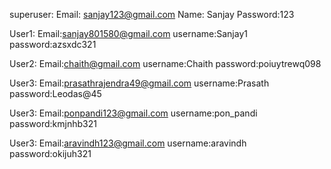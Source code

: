 superuser:
    Email: sanjay123@gmail.com
    Name: Sanjay
    Password:123

User1:
    Email:sanjay801580@gmail.com
    username:Sanjay1
    password:azsxdc321

User2:
    Email:chaith@gmail.com
    username:Chaith
    password:poiuytrewq098

User3:
    Email:prasathrajendra49@gmail.com
    username:Prasath
    password:Leodas@45

User3:
    Email:ponpandi123@gmail.com
    username:pon_pandi
    password:kmjnhb321

User3:
    Email:aravindh123@gmail.com
    username:aravindh
    password:okijuh321